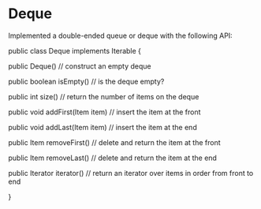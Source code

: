 Deque
=====

Implemented a double-ended queue or deque with the following API:


public class Deque<Item> implements Iterable<Item> {

   public Deque()                     // construct an empty deque

   public boolean isEmpty()           // is the deque empty?

   public int size()                  // return the number of items on the deque

   public void addFirst(Item item)    // insert the item at the front

   public void addLast(Item item)     // insert the item at the end

   public Item removeFirst()          // delete and return the item at the front

   public Item removeLast()           // delete and return the item at the end

   public Iterator<Item> iterator()   // return an iterator over items in order from front to end

}
